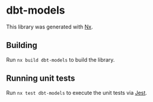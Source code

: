 # dbt-models

This library was generated with [Nx](https://nx.dev).

## Building

Run `nx build dbt-models` to build the library.

## Running unit tests

Run `nx test dbt-models` to execute the unit tests via [Jest](https://jestjs.io).
